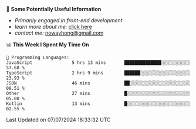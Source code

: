 
<!-- [![Typing SVG](https://readme-typing-svg.demolab.com?font=Fira+Code&weight=500&size=26&pause=1000&width=435&lines=Hi%2CI+am+Tycho!%F0%9F%91%8B)](https://git.io/typing-svg) -->

<!--
<img align='right' src='https://media.giphy.com/media/l3fQ7hK1hpqujCXbG/giphy.gif' width='350'>
**Tycho457/Tycho457** is a ✨ _special_ ✨ repository because its `README.md` (this file) appears on your GitHub profile.

Here are some ideas to get you started:

- 🔭 I’m currently working on ...
- 🌱 I’m currently learning ...
- 👯 I’m looking to collaborate on ...
- 🤔 I’m looking for help with ...
- 💬 Ask me about ...
- 📫 How to reach me: ...
- 😄 Pronouns: ...
- ⚡ Fun fact: ...
-->

<!--
- 🌱 Front-end enthusiasts from China
- 📫 A sophomore computer science student at GZHU

<div>
 <img src='https://media.giphy.com/media/XAxylRMCdpbEWUAvr8/giphy.gif' width='70'>
 <img src='https://media.giphy.com/media/ln7z2eWriiQAllfVcn/giphy.gif' width='70'>
 <img src='https://media.giphy.com/media/eNAsjO55tPbgaor7ma/giphy.gif' width='70'>
 <img src='https://media.giphy.com/media/VgGthkhUvGgOit7Y9i/giphy.gif' width='70'>
 <img src='https://media.giphy.com/media/kdFc8fubgS31b8DsVu/giphy.gif' width='70'>
</div>
-->

📌 **Some Potentially Useful Information** 
- *Primarily engaged in front-end development*
- *learn more about me:*   [click here](https://gzhutyc.top/)
- *contact me:* [nowayhong@gmail.com](mailto:nowayhong@gmail.com)

<!--START_SECTION:waka-->
📊 **This Week I Spent My Time On** 

```text
💬 Programming Languages: 
JavaScript               5 hrs 13 mins       ██████████████░░░░░░░░░░░   57.68 % 
TypeScript               2 hrs 9 mins        ██████░░░░░░░░░░░░░░░░░░░   23.93 % 
JSON                     46 mins             ██░░░░░░░░░░░░░░░░░░░░░░░   08.51 % 
Other                    27 mins             █░░░░░░░░░░░░░░░░░░░░░░░░   05.00 % 
Kotlin                   13 mins             █░░░░░░░░░░░░░░░░░░░░░░░░   02.55 % 
```


 Last Updated on 07/07/2024 18:33:32 UTC
<!--END_SECTION:waka-->


